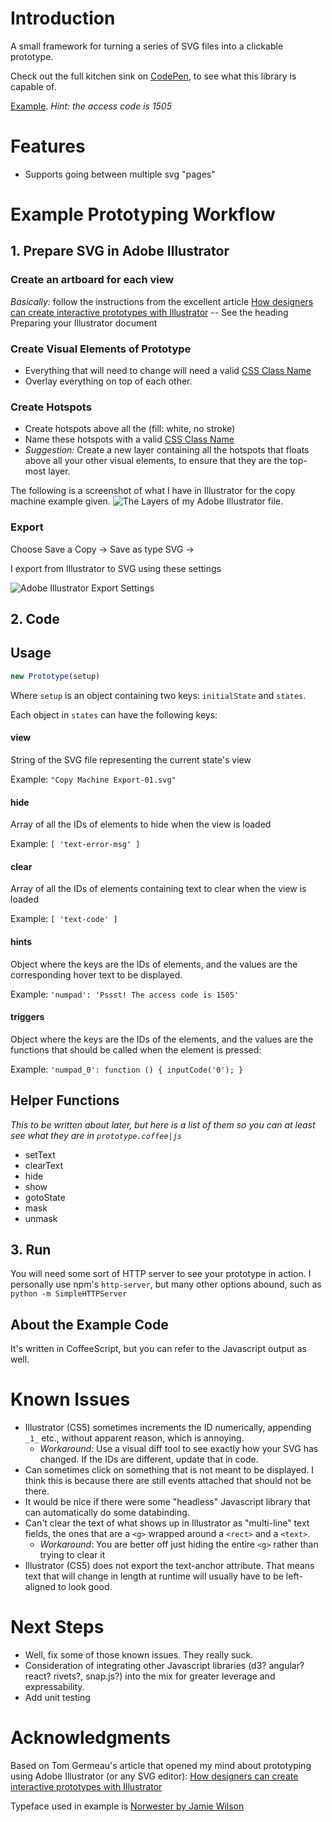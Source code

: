 # Introduction #
A small framework for turning a series of SVG files into a clickable prototype.

Check out the full kitchen sink on [CodePen](http://codepen.io/cyanos/full/EjjvaL), to see what this library is capable of.

[Example](http://jayliu50.github.io/prototype-with-svg). *Hint: the access code is 1505*

# Features #
- Supports going between multiple svg "pages"

# Example Prototyping Workflow #

## 1. Prepare SVG in Adobe Illustrator ##

### Create an artboard for each view ###
*Basically:* follow the instructions from the excellent article [How designers can create interactive prototypes with Illustrator](http://tomgermeau.com/2014/02/how-designers-can-create-interactive-prototypes-with-illustrator/) -- See the heading Preparing your Illustrator document

### Create Visual Elements of Prototype ###
- Everything that will need to change will need a valid [CSS Class Name](http://stackoverflow.com/questions/448981/what-characters-are-valid-in-css-class-names-selectors)
- Overlay everything on top of each other.

### Create Hotspots ###
- Create hotspots above all the  (fill: white, no stroke)
- Name these hotspots with a valid [CSS Class Name](http://stackoverflow.com/questions/448981/what-characters-are-valid-in-css-class-names-selectors)
- *Suggestion:* Create a new layer containing all the hotspots that floats above all your other visual elements, to ensure that they are the top-most layer.

The following is a screenshot of what I have in Illustrator for the copy machine example given.
![The Layers of my Adobe Illustrator file](https://raw.githubusercontent.com/jayliu50/prototype-with-svg/master/example/illustrator/layers.png).


### Export ###
Choose Save a Copy -> Save as type SVG ->

I export from Illustrator to SVG using these settings

![Adobe Illustrator Export Settings](https://raw.githubusercontent.com/jayliu50/prototype-with-svg/master/readme-img/export-to-svg-settings.png)

## 2. Code ##

## Usage ##
```javascript
new Prototype(setup)
```

Where `setup` is an object containing two keys: `initialState` and `states`.

Each object in `states` can have the following keys:

#### view ####
String of the SVG file representing the current state's view

Example: `"Copy Machine Export-01.svg"`


#### hide ####
Array of all the IDs of elements to hide when the view is loaded

Example: `[ 'text-error-msg' ]`

#### clear ####
Array of all the IDs of elements containing text to clear when the view is loaded

Example: `[ 'text-code' ]`

#### hints ####
Object where the keys are the IDs of elements, and the values are the corresponding hover text to be displayed.

Example: `'numpad': 'Pssst! The access code is 1505'`

#### triggers ####
Object where the keys are the IDs of the elements, and the values are the functions that should be called when the element is pressed:

Example: `'numpad_0': function () { inputCode('0'); }`

## Helper Functions ##
*This to be written about later, but here is a list of them so you can at least see what they are in `prototype.coffee|js`*

- setText
- clearText
- hide
- show
- gotoState
- mask
- unmask

## 3. Run ##

You will need some sort of HTTP server to see your prototype in action. I personally use npm's `http-server`, but many other options abound, such as `python -m SimpleHTTPServer`

## About the Example Code ##
It's written in CoffeeScript, but you can refer to the Javascript output as well.

# Known Issues #
- Illustrator (CS5) sometimes increments the ID numerically, appending `_1_` etc., without apparent reason, which is annoying.
    + *Workaround*: Use a visual diff tool to see exactly how your SVG has changed. If the IDs are different, update that in code.
- Can sometimes click on something that is not meant to be displayed. I think this is because there are still events attached that should not be there.
- It would be nice if there were some "headless" Javascript library that can automatically do some databinding.
- Can't clear the text of what shows up in Illustrator as "multi-line" text fields, the ones that are a `<g>` wrapped around a `<rect>` and a `<text>`.
    + *Workaround*: You are better off just hiding the entire `<g>` rather than trying to clear it
- Illustrator (CS5) does not export the text-anchor attribute. That means  text that will change in length at runtime will usually have to be left-aligned to look good.

# Next Steps #
- Well, fix some of those known issues. They really suck.
- Consideration of integrating other Javascript libraries (d3? angular? react? rivets?, snap.js?) into the mix for greater leverage and expressability.
- Add unit testing

# Acknowledgments #
Based on Tom Germeau's article that opened my mind about prototyping using Adobe Illustrator (or any SVG editor): [How designers can create interactive prototypes with Illustrator](http://tomgermeau.com/2014/02/how-designers-can-create-interactive-prototypes-with-illustrator/)

Typeface used in example is [Norwester by Jamie Wilson](http://jamiewilson.io/norwester/)
